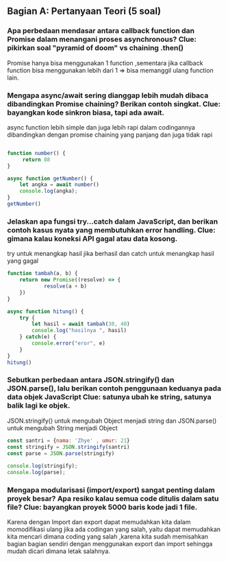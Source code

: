 
## Bagian A: Pertanyaan Teori (5 soal)

### Apa perbedaan mendasar antara callback function dan Promise dalam menangani proses asynchronous? Clue: pikirkan soal "pyramid of doom" vs chaining .then()

Promise hanya bisa menggunakan 1 function ,sementara jika callback function bisa menggunakan lebih dari 1 => 
bisa memanggil ulang function lain.

### Mengapa async/await sering dianggap lebih mudah dibaca dibandingkan Promise chaining? Berikan contoh singkat. Clue: bayangkan kode sinkron biasa, tapi ada await.

async function lebih simple dan juga lebih rapi dalam codingannya dibandingkan dengan promise chaining yang panjang dan juga tidak rapi

```javascript

function number() {
     return 88
}

async function getNumber() {
    let angka = await number()
    console.log(angka);
}
getNumber()
```

### Jelaskan apa fungsi try...catch dalam JavaScript, dan berikan contoh kasus nyata yang membutuhkan error handling. Clue: gimana kalau koneksi API gagal atau data kosong.

try untuk menangkap hasil jika berhasil dan catch untuk menangkap hasil yang gagal 

``` javascript
function tambah(a, b) {
    return new Promise((resolve) => {
            resolve(a + b)
    })
}

async function hitung() {
    try {
        let hasil = await tambah(30, 40)
        console.log("hasilnya ", hasil)
    } catch(e) {
        console.error("eror", e)
    }
}
hitung()
```

### Sebutkan perbedaan antara JSON.stringify() dan JSON.parse(), lalu berikan contoh penggunaan keduanya pada data objek JavaScript Clue: satunya ubah ke string, satunya balik lagi ke objek.

JSON.stringify() untuk mengubah Object menjadi string dan JSON.parse() untuk mengubah String menjadi Object

```javascript
const santri = {nama: 'Zhye' , umur: 21}
const stringify = JSON.stringify(santri)                       
const parse = JSON.parse(stringify) 
                      
console.log(stringify);
console.log(parse);

```

### Mengapa modularisasi (import/export) sangat penting dalam proyek besar? Apa resiko kalau semua code ditulis dalam satu file?  Clue: bayangkan proyek 5000 baris kode jadi 1 file.

Karena dengan Import dan export dapat memudahkan kita dalam momodifikasi ulang jika ada codingan yang salah, yaitu dapat
memudahkan kita mencari dimana coding yang salah ,karena kita sudah memisahkan bagian bagian sendiri dengan menggunakan
export dan import sehingga mudah dicari dimana letak salahnya. 




